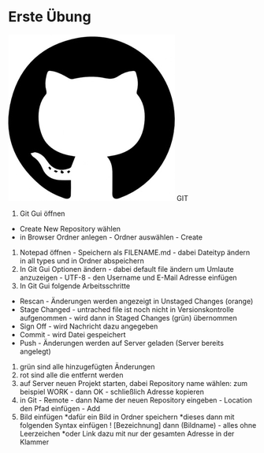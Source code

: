 # Erste Übung

![GIT](logo.jpg)
GIT



1. Git Gui öffnen 
  * Create New Repository wählen
  * in Browser Ordner anlegen - Ordner auswählen - Create
1. Notepad öffnen - Speichern als FILENAME.md - dabei Dateityp ändern in all types und in Ordner abspeichern
1. In Git Gui Optionen ändern - dabei default file ändern um Umlaute anzuzeigen - UTF-8 - den Username und E-Mail Adresse einfügen
1. In Git Gui folgende Arbeitsschritte
  * Rescan - Änderungen werden angezeigt in Unstaged Changes (orange)
  * Stage Changed - untrached file ist noch nicht in Versionskontrolle aufgenommen - wird dann in Staged Changes (grün) übernommen
  * Sign Off - wird Nachricht dazu angegeben
  * Commit - wird Datei gespeichert
  * Push - Änderungen werden auf Server geladen (Server bereits angelegt)
1. grün sind alle hinzugefügten Änderungen
1. rot sind alle die entfernt werden
1. auf Server neuen Projekt starten, dabei Repository name wählen: zum beispiel WORK - dann OK - schließlich Adresse kopieren
1. in Git - Remote - dann Name der neuen Repository eingeben - Location den Pfad einfügen - Add
1. Bild einfügen
  *dafür ein Bild in Ordner speichern
  *dieses dann mit folgenden Syntax einfügen ! [Bezeichnung] dann (Bildname) - alles ohne Leerzeichen
  *oder Link dazu mit nur der gesamten Adresse in der Klammer
  
  



